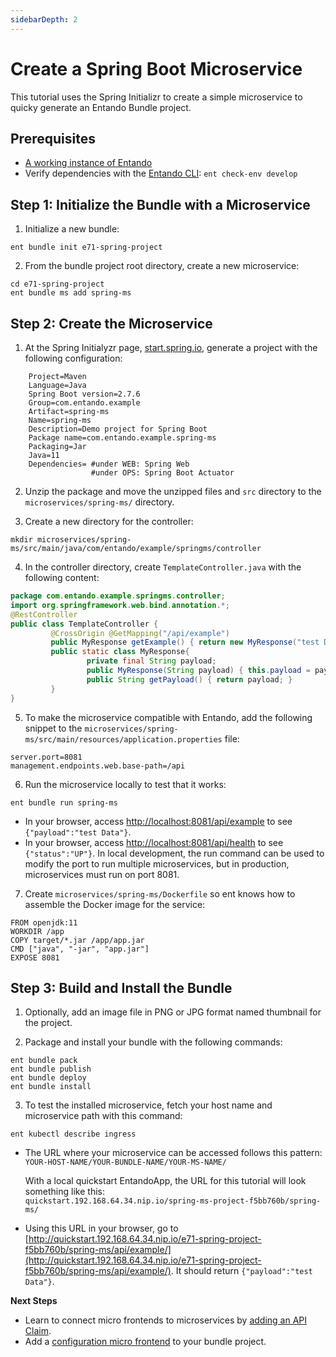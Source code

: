 ```yaml
---
sidebarDepth: 2
---
```


# Create a Spring Boot Microservice

This tutorial uses the Spring Initializr to create a simple microservice to quicky generate an Entando Bundle project. 

## Prerequisites
- [A working instance of Entando](../../../docs/getting-started/)
- Verify dependencies with the [Entando CLI](../../../docs/getting-started/entando-cli.md#check-the-environment): `ent check-env develop`

## Step 1: Initialize the Bundle with a Microservice

1. Initialize a new bundle: 
```
ent bundle init e71-spring-project
```
2. From the bundle project root directory, create a new microservice:
```
cd e71-spring-project
ent bundle ms add spring-ms
```

## Step 2: Create the Microservice
1. At the Spring Initialyzr page, [start.spring.io](http://start.spring.io/), generate a project with the following configuration:
```
	Project=Maven
	Language=Java
	Spring Boot version=2.7.6
	Group=com.entando.example
	Artifact=spring-ms 
	Name=spring-ms 
	Description=Demo project for Spring Boot
	Package name=com.entando.example.spring-ms
	Packaging=Jar
	Java=11
	Dependencies= #under WEB: Spring Web 
				  #under OPS: Spring Boot Actuator
```

2. Unzip the package and move the unzipped files and `src` directory to the `microservices/spring-ms/` directory.

3. Create a new directory for the controller:
```
mkdir microservices/spring-ms/src/main/java/com/entando/example/springms/controller
```
4. In the controller directory, create `TemplateController.java` with the following content:
``` java
package com.entando.example.springms.controller;
import org.springframework.web.bind.annotation.*;
@RestController
public class TemplateController {
         @CrossOrigin @GetMapping("/api/example")
         public MyResponse getExample() { return new MyResponse("test Data"); }
         public static class MyResponse{
                 private final String payload;
                 public MyResponse(String payload) { this.payload = payload; }
                 public String getPayload() { return payload; }
         }
}
```

5. To make the microservice compatible with Entando, add the following snippet to the `microservices/spring-ms/src/main/resources/application.properties` file:

```
server.port=8081
management.endpoints.web.base-path=/api
```
6. Run the microservice locally to test that it works: 
```
ent bundle run spring-ms
```

- In your browser, access [http://localhost:8081/api/example](http://localhost:8081/api/example) to see `{"payload":"test Data"}`.
- In your browser, access [http://localhost:8081/api/health](http://localhost:8081/api/health) to see `{"status":"UP"}`.
In local development, the run command can be used to modify the port to run multiple microservices, but in production, microservices must run on port 8081.

7. Create `microservices/spring-ms/Dockerfile` so ent knows how to assemble the Docker image for the service:

```
FROM openjdk:11
WORKDIR /app
COPY target/*.jar /app/app.jar
CMD ["java", "-jar", "app.jar"]
EXPOSE 8081
```
## Step 3: Build and Install the Bundle

1. Optionally, add an image file in PNG or JPG format named thumbnail for the project.

2. Package and install your bundle with the following commands:
```
ent bundle pack 
ent bundle publish
ent bundle deploy 
ent bundle install 
```
3. To test the installed microservice, fetch your host name and microservice path with this command:
``` 
ent kubectl describe ingress 
```
- The URL where your microservice can be accessed follows this pattern:   
`YOUR-HOST-NAME/YOUR-BUNDLE-NAME/YOUR-MS-NAME/`

     With a local quickstart EntandoApp, the URL for this tutorial will look something like this:    
`quickstart.192.168.64.34.nip.io/spring-ms-project-f5bb760b/spring-ms/`

- Using this URL in your browser, go to  
[http://quickstart.192.168.64.34.nip.io/e71-spring-project-f5bb760b/spring-ms/api/example/](http://quickstart.192.168.64.34.nip.io/e71-spring-project-f5bb760b/spring-ms/api/example/). It should return `{"payload":"test Data"}`.


**Next Steps**

- Learn to connect micro frontends to microservices by [adding an API Claim](add-api-claim.md).
- Add a [configuration micro frontend](../mfe/widget-configuration.md) to your bundle project. 

